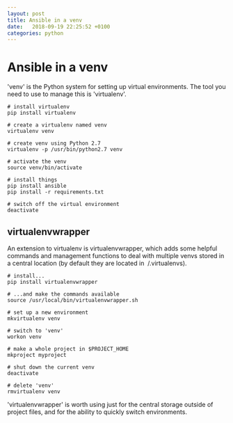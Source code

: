 ```yaml
---
layout: post
title: Ansible in a venv
date:   2018-09-19 22:25:52 +0100
categories: python
---
```

Ansible in a venv
=================

'venv' is the Python system for setting up virtual environments. The
tool you need to use to manage this is 'virtualenv'.

    # install virtualenv
    pip install virtualenv

    # create a virtualenv named venv
    virtualenv venv

    # create venv using Python 2.7
    virtualenv -p /usr/bin/python2.7 venv

    # activate the venv
    source venv/bin/activate

    # install things
    pip install ansible
    pip install -r requirements.txt

    # switch off the virtual environment
    deactivate

virtualenvwrapper
-----------------

An extension to virtualenv is virtualenvwrapper, which adds some helpful
commands and management functions to deal with multiple venvs stored in
a central location (by default they are located in  /.virtualenvs).

    # install...
    pip install virtualenvwrapper

    # ...and make the commands available
    source /usr/local/bin/virtualenvwrapper.sh

    # set up a new environment
    mkvirtualenv venv

    # switch to 'venv'
    workon venv

    # make a whole project in $PROJECT_HOME
    mkproject myproject

    # shut down the current venv
    deactivate

    # delete 'venv'
    rmvirtualenv venv

'virtualenvwrapper' is worth using just for the central storage outside
of project files, and for the ability to quickly switch environments.
